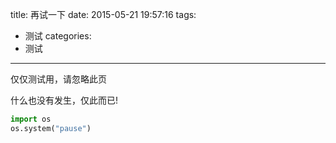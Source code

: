 title: 再试一下
date: 2015-05-21 19:57:16
tags: 
- 测试
categories:
- 测试
---
仅仅测试用，请忽略此页
<!--more-->
什么也没有发生，仅此而已!
```python
import os
os.system("pause")
```
